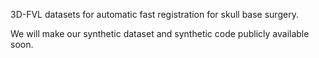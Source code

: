 3D-FVL datasets for automatic fast registration for skull base surgery.

We will make our synthetic dataset and synthetic code publicly available soon.

